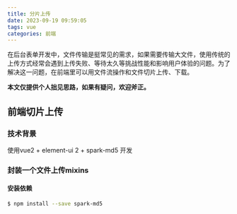 ```yaml
---
title: 分片上传
date: 2023-09-19 09:59:05
tags: vue
categories: 前端
---
```


在后台表单开发中，文件传输是挺常见的需求，如果需要传输大文件，使用传统的上传方式经常会遇到上传失败、等待太久等挑战性能和影响用户体验的问题。为了解决这一问题，在前端里可以用文件流操作和文件切片上传、下载。

**本文仅提供个人拙见思路，如果有疑问，欢迎斧正。**
## 前端切片上传
### 技术背景
使用vue2 + element-ui 2 + spark-md5 开发
### 封装一个文件上传mixins

#### 安装依赖
``` bash
$ npm install --save spark-md5
```
